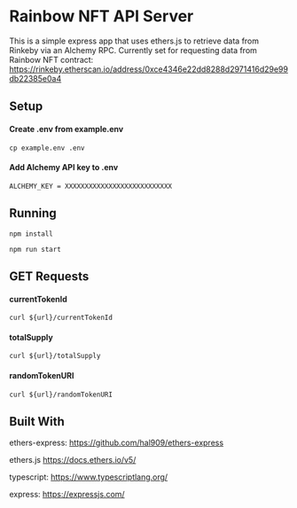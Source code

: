 # Rainbow NFT API Server
This is a simple express app that uses ethers.js to retrieve data from Rinkeby via an Alchemy RPC.  Currently set for requesting data from Rainbow NFT contract: https://rinkeby.etherscan.io/address/0xce4346e22dd8288d2971416d29e99db22385e0a4

## Setup
#### Create .env from example.env
`cp example.env .env`

#### Add Alchemy API key to .env
`ALCHEMY_KEY = XXXXXXXXXXXXXXXXXXXXXXXXXXX`

## Running
`npm install`

`npm run start`

## GET Requests
#### currentTokenId
`curl ${url}/currentTokenId`

#### totalSupply
`curl ${url}/totalSupply`

#### randomTokenURI
`curl ${url}/randomTokenURI`

## Built With

ethers-express: https://github.com/hal909/ethers-express

ethers.js https://docs.ethers.io/v5/
  
typescript:  https://www.typescriptlang.org/
  
express: https://expressjs.com/

